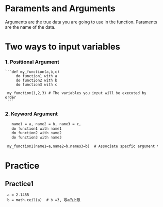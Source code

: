 # Paraments and Arguments 
Arguments are the true data you are going to use in the function.
Paraments are the name of the data. 

# Two ways to input variables
### 1. Positional Argument
    ```def my_function(a,b,c)
         do function1 with a
         do function2 with b
         do function3 with c

     my_function(1,2,3) # The variables you input will be executed by order 
     ```

### 2. Keyword Argument
  ```def my_function2(name1,name2,names3)
     name1 = a, name2 = b, name3 = c,
     do function1 with name1
     do function2 with name2
     do function3 with name3

   my_function2(name1=a,name2=b,names3=b)  # Associate specfic argument to specific parament
   ```

# Practice 
## Practice1 
```import math 
 a = 2.1455
 b = math.ceil(a)  # b =3, 取a的上限
```

 
